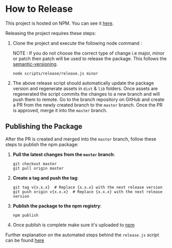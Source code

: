 # How to Release

This project is hosted on NPM.  You can see it [here][project-url].

Releasing the project requires these steps:

1. Clone the project and execute the following node command : 
   
   NOTE : If you do not choose the correct type of change i.e major, minor or patch then patch will be used to release the package. This follows the [semantic-versioning].

   ```
   node scripts/release/release.js minor
   ``` 

2. The above release script should automatically update the package version and regenerate assets in ```dist``` & ```lib``` folders. Once assets are regenerated the script commits the changes to a new branch and will push them to remote. Go to the branch repository on GitHub and create a PR from the newly created branch to the `master` branch. Once the PR is approved, merge it into the `master` branch. 

## Publishing the Package

After the PR is created and merged into the `master` branch, follow these steps to publish the npm package:

1. **Pull the latest changes from the `master` branch**:
   ```
   git checkout master
   git pull origin master
   ```

2. **Create a tag and push the tag**:
   ```
   git tag v{x.x.x}  # Replace {x.x.x} with the next release version
   git push origin v{x.x.x}  # Replace {x.x.x} with the next release version
   ```

3. **Publish the package to the npm registry**:
   ```
   npm publish
   ```

4. Once publish is complete make sure it's uploaded to [npm][project-url]

Further explanation on the automated steps behind the ```release.js``` script can be found [here][release-documentation]

[project-url]: https://www.npmjs.com/package/cerner-smart-embeddable-lib
[release-documentation]: https://github.com/cerner/cerner-smart-embeddable-lib/blob/master/scripts/release/README.md
[semantic-versioning]: http://semver.org/
